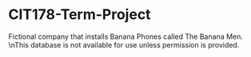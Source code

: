 # CIT178-Term-Project
Fictional company that installs Banana Phones called The Banana Men.
\nThis database is not available for use unless permission is provided.
